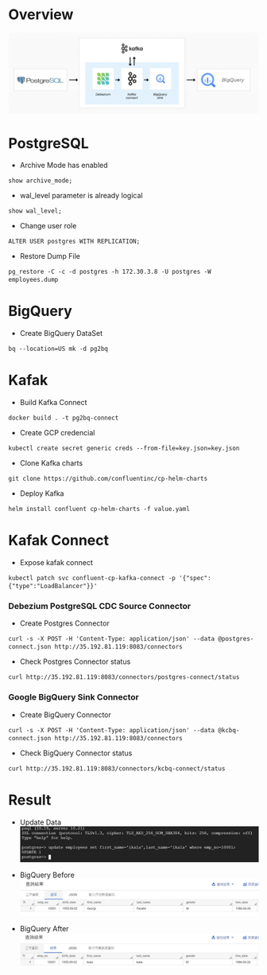 # Overview

![overview](images/overview.JPG)

# PostgreSQL

- Archive Mode has enabled
```
show archive_mode;
```

- wal_level parameter is already logical
```
show wal_level;
```

- Change user role
```
ALTER USER postgres WITH REPLICATION;
```

- Restore Dump File
```
pg_restore -C -c -d postgres -h 172.30.3.8 -U postgres -W employees.dump
```

# BigQuery

- Create BigQuery DataSet
```
bq --location=US mk -d pg2bq
```

# Kafak

- Build Kafka Connect
```
docker build . -t pg2bq-connect
```

- Create GCP credencial
```
kubectl create secret generic creds --from-file=key.json=key.json
```

- Clone Kafka charts
```
git clone https://github.com/confluentinc/cp-helm-charts
```

- Deploy Kafka 
```
helm install confluent cp-helm-charts -f value.yaml
```

# Kafak Connect

- Expose kafak connect
```
kubectl patch svc confluent-cp-kafka-connect -p '{"spec":{"type":"LoadBalancer"}}'
```

### Debezium PostgreSQL CDC Source Connector

- Create Postgres Connector
```
curl -s -X POST -H 'Content-Type: application/json' --data @postgres-connect.json http://35.192.81.119:8083/connectors
```

- Check Postgres Connector status
```
curl http://35.192.81.119:8083/connectors/postgres-connect/status
```

### Google BigQuery Sink Connector

- Create BigQuery Connector
```
curl -s -X POST -H 'Content-Type: application/json' --data @kcbq-connect.json http://35.192.81.119:8083/connectors
```

- Check BigQuery Connector status
```
curl http://35.192.81.119:8083/connectors/kcbq-connect/status
```

# Result

- Update Data
![update](images/update.JPG)

- BigQuery Before
![before](images/before.JPG)

- BigQuery After
![after](images/after.JPG)